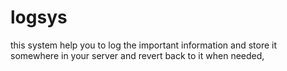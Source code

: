 # logsys
this system help you to log the important information and store it somewhere in your server and revert back to it when needed,
